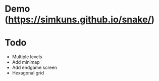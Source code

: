 # Demo (https://simkuns.github.io/snake/)
 
# Todo
 * Multiple levels
 * Add minimap
 * Add endgame screen
 * Hexagonal grid
